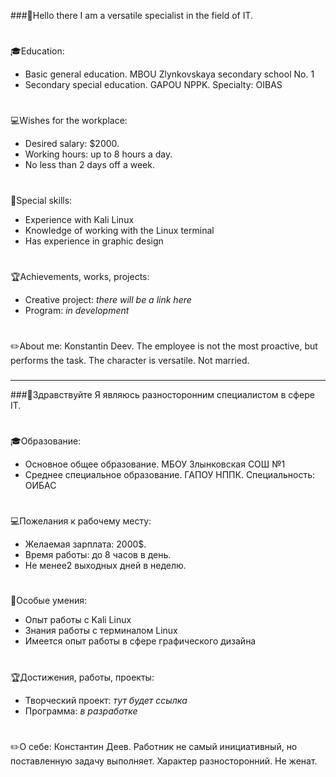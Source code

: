 ###👋Hello there
I am a versatile specialist in the field of IT.
#
🎓Education:
 - Basic general education. MBOU Zlynkovskaya secondary school No. 1
 - Secondary special education. GAPOU NPPK. Specialty: OIBAS
#
💻Wishes for the workplace:
 - Desired salary: $2000.
 - Working hours: up to 8 hours a day.
 - No less than 2 days off a week.
#
🔧Special skills:
 - Experience with Kali Linux
 - Knowledge of working with the Linux terminal
 - Has experience in graphic design
#
🏆Achievements, works, projects:
 - Creative project: *there will be a link here*
 - Program: *in development*
#
✏️About me: Konstantin Deev. The employee is not the most proactive, but performs the task. The character is versatile. Not married.
###
-------------------------------------------------
###👋Здравствуйте
 Я являюсь разносторонним специалистом в сфере IT.
#
🎓Образование:
 - Основное общее образование. МБОУ Злынковская СОШ №1
 - Среднее специальное образование. ГАПОУ НППК. Специальность: ОИБАС
#
💻Пожелания к рабочему месту:
 - Желаемая зарплата: 2000$.
 - Время работы: до 8 часов в день.
 - Не менее2 выходных дней в неделю.
#
🔧Особые умения:
 - Опыт работы с Kali Linux
 - Знания работы с терминалом Linux
 - Имеется опыт работы в сфере графического дизайна
#
🏆Достижения, работы, проекты:
 - Творческий проект: *тут будет ссылка*
 - Программа: *в разработке*
#
✏️О себе: 
Константин Деев. Работник не самый инициативный, но поставленную задачу выполняет. Характер разносторонний. Не женат.
